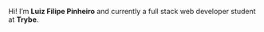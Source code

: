 Hi! I’m <b>Luiz Filipe Pinheiro</b> and currently a full stack web developer student at <b>Trybe</b>.<br>
